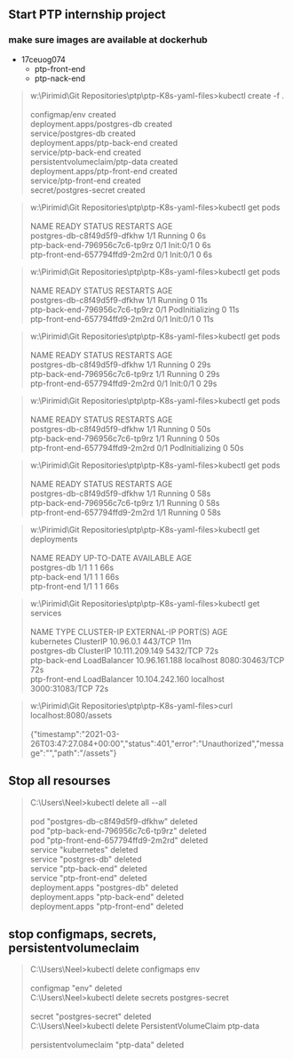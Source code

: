 ## Start PTP internship project<br/>
### make sure images are available at dockerhub <br/>
- 17ceuog074<br/>
  - ptp-front-end<br/>
  - ptp-nack-end<br/>


>w:\Pirimid\Git Repositories\ptp\ptp-K8s-yaml-files>kubectl create -f . <br/><br/>
configmap/env created<br/>
deployment.apps/postgres-db created<br/>
service/postgres-db created<br/>
deployment.apps/ptp-back-end created<br/>
service/ptp-back-end created<br/>
persistentvolumeclaim/ptp-data created<br/>
deployment.apps/ptp-front-end created<br/>
service/ptp-front-end created<br/>
secret/postgres-secret created<br/>


>w:\Pirimid\Git Repositories\ptp\ptp-K8s-yaml-files>kubectl get pods <br/><br/>
NAME                             READY   STATUS     RESTARTS   AGE<br/>
postgres-db-c8f49d5f9-dfkhw      1/1     Running    0          6s<br/>
ptp-back-end-796956c7c6-tp9rz    0/1     Init:0/1   0          6s<br/>
ptp-front-end-657794ffd9-2m2rd   0/1     Init:0/1   0          6s<br/>



>w:\Pirimid\Git Repositories\ptp\ptp-K8s-yaml-files>kubectl get pods <br/><br/>
NAME                             READY   STATUS            RESTARTS   AGE<br/>
postgres-db-c8f49d5f9-dfkhw      1/1     Running           0          11s<br/>
ptp-back-end-796956c7c6-tp9rz    0/1     PodInitializing   0          11s<br/>
ptp-front-end-657794ffd9-2m2rd   0/1     Init:0/1          0          11s<br/>

>w:\Pirimid\Git Repositories\ptp\ptp-K8s-yaml-files>kubectl get pods <br/><br/>
NAME                             READY   STATUS     RESTARTS   AGE<br/>
postgres-db-c8f49d5f9-dfkhw      1/1     Running    0          29s<br/>
ptp-back-end-796956c7c6-tp9rz    1/1     Running    0          29s<br/>
ptp-front-end-657794ffd9-2m2rd   0/1     Init:0/1   0          29s<br/>

>w:\Pirimid\Git Repositories\ptp\ptp-K8s-yaml-files>kubectl get pods <br/><br/>
NAME                             READY   STATUS            RESTARTS   AGE<br/>
postgres-db-c8f49d5f9-dfkhw      1/1     Running           0          50s<br/>
ptp-back-end-796956c7c6-tp9rz    1/1     Running           0          50s<br/>
ptp-front-end-657794ffd9-2m2rd   0/1     PodInitializing   0          50s<br/>

>w:\Pirimid\Git Repositories\ptp\ptp-K8s-yaml-files>kubectl get pods <br/><br/>
NAME                             READY   STATUS    RESTARTS   AGE<br/>
postgres-db-c8f49d5f9-dfkhw      1/1     Running   0          58s<br/>
ptp-back-end-796956c7c6-tp9rz    1/1     Running   0          58s<br/>
ptp-front-end-657794ffd9-2m2rd   1/1     Running   0          58s<br/>

>w:\Pirimid\Git Repositories\ptp\ptp-K8s-yaml-files>kubectl get deployments <br/><br/>
NAME            READY   UP-TO-DATE   AVAILABLE   AGE<br/>
postgres-db     1/1     1            1           66s<br/>
ptp-back-end    1/1     1            1           66s<br/>
ptp-front-end   1/1     1            1           66s<br/>

>w:\Pirimid\Git Repositories\ptp\ptp-K8s-yaml-files>kubectl get services <br/><br/>
NAME            TYPE           CLUSTER-IP       EXTERNAL-IP   PORT(S)          AGE<br/>
kubernetes      ClusterIP      10.96.0.1        <none>        443/TCP          11m<br/>
postgres-db     ClusterIP      10.111.209.149   <none>        5432/TCP         72s<br/>
ptp-back-end    LoadBalancer   10.96.161.188    localhost     8080:30463/TCP   72s<br/>
ptp-front-end   LoadBalancer   10.104.242.160   localhost     3000:31083/TCP   72s<br/>

>w:\Pirimid\Git Repositories\ptp\ptp-K8s-yaml-files>curl localhost:8080/assets <br/><br/>
{"timestamp":"2021-03-26T03:47:27.084+00:00","status":401,"error":"Unauthorized","message":"","path":"/assets"}<br/>
## Stop all resourses<br/>
>C:\Users\Neel>kubectl delete all --all <br/><br/>
pod "postgres-db-c8f49d5f9-dfkhw" deleted<br/>
pod "ptp-back-end-796956c7c6-tp9rz" deleted<br/>
pod "ptp-front-end-657794ffd9-2m2rd" deleted<br/>
service "kubernetes" deleted<br/>
service "postgres-db" deleted<br/>
service "ptp-back-end" deleted<br/>
service "ptp-front-end" deleted<br/>
deployment.apps "postgres-db" deleted<br/>
deployment.apps "ptp-back-end" deleted<br/>
deployment.apps "ptp-front-end" deleted<br/>
## stop configmaps, secrets, persistentvolumeclaim<br/>
>C:\Users\Neel>kubectl delete configmaps env <br/><br/>
configmap "env" deleted<br/>
>C:\Users\Neel>kubectl delete secrets postgres-secret <br/><br/>
secret "postgres-secret" deleted<br/>
>C:\Users\Neel>kubectl delete PersistentVolumeClaim ptp-data <br/><br/>
persistentvolumeclaim "ptp-data" deleted<br/>